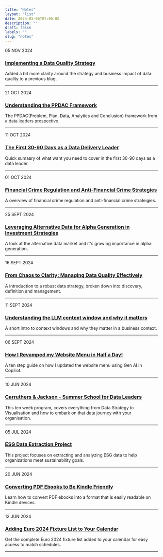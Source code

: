 ```yaml
---
title: "Notes"
layout: "list"
date: 2024-05-06T07:00:00
description: ""
draft: false
labels: ""
slug: "notes"
---
```

<div class="note-item">
<div class="item-date sans-serif">05 NOV 2024</div>
<div class="item-info">
<h3 class="sans-serif"><a class="color-inherit" href="../data_quality">Implementing a Data Quality Strategy</a></h3>
<p>Added a bit more clarity around the strategy and business impact of data quality to a previous blog.</p>
</div>
</div><hr />
<div class="note-item">
<div class="item-date sans-serif">21 OCT 2024</div>
<div class="item-info">
<h3 class="sans-serif"><a class="color-inherit" href="../intro_ppdac">Understanding the PPDAC Framework</a></h3>
<p>The PPDAC(Problem, Plan, Data, Analytics and Conclusion) framework from a data leaders prespective.</p>
</div>
</div><hr />
<div class="note-item">
<div class="item-date sans-serif">11 OCT 2024</div>
<div class="item-info">
<h3 class="sans-serif"><a class="color-inherit" href="../first_30_days">The First 30-90 Days as a Data Delivery Leader</a></h3>
<p>Quick sumaary of what waht you need to cover in the first 30-90 days as a data leader.</p>
</div>
</div><hr />
<div class="note-item">
<div class="item-date sans-serif">01 OCT 2024</div>
<div class="item-info">
<h3 class="sans-serif"><a class="color-inherit" href="../financial_crime">Financial Crime Regulation and Anti-Financial Crime Strategies</a></h3>
<p>A overview of financial crime regulation and anti-financial crime strateigies.</p>
</div>
</div><hr />
<div class="note-item">
<div class="item-date sans-serif">25 SEPT 2024</div>
<div class="item-info">
<h3 class="sans-serif"><a class="color-inherit" href="../alternative_data_alpha">Leveraging Alternative Data for Alpha Generation in Investment Strategies</a></h3>
<p>A look at the alternative data market and it's growing importance in alpha generation.</p>
</div>
</div><hr />
<div class="note-item">
<div class="item-date sans-serif">16 SEPT 2024</div>
<div class="item-info">
<h3 class="sans-serif"><a class="color-inherit" href="../data_quality">From Chaos to Clarity: Managing Data Quality Effectively</a></h3>
<p>A introduction to a robust data strategy, broken down into discovery, definition and management.</p>
</div>
</div><hr />
<div class="note-item">
<div class="item-date sans-serif">11 SEPT 2024</div>
<div class="item-info">
<h3 class="sans-serif"><a class="color-inherit" href="../understanding_the_llm_context_window">Understanding the LLM context window and why it matters</a></h3>
<p>A short intro to context windows and why they matter in a business context.</p>
</div>
</div><hr />
<div class="note-item">
<div class="item-date sans-serif">06 SEPT 2024</div>
 <div class="item-info">
    <h3 class="sans-serif"><a class="color-inherit" href="../copilot_menu">How I Revamped my Website Menu in Half a Day!</a></h3>
    <p>A ten step guide on how I updated the website menu using Gen AI in Copiliot.</p>
</div>
                               
                            
</div>
<hr />
<div class="note-item">
<div class="item-date sans-serif">10 JUN 2024</div>
 <div class="item-info">
                                <h3 class="sans-serif"><a class="color-inherit" href="../../summer_school/summer_school/">Carruthers & Jackson - Summer School for Data Leaders</a></h3>
                                <p>This ten week program, covers everything from Data Strategy to Visualisation and how to embark on that data journey with your organisation. </p>
                                <!-- <ul class="sans-serif">            <li><a href="/tag/data" target="_self">#DATA</a><a href="/tag/leadership" target="_self"> #LEADERSHIP</a></li>
                                <div class="clearfix"></div></ul> -->
                            </div>
</div>
<hr />

<div class="note-item">
<div class="item-date sans-serif">05 JUL 2024</div>
<div class="item-info">
    <h3 class="sans-serif"><a class="color-inherit" href="../project_esg_report">ESG Data Extraction Project</a></h3>
    <p>This project focuses on extracting and analyzing ESG data to help organizations meet sustainability goals.</p>
</div>
</div>
<hr />
<div class="note-item">
<div class="item-date sans-serif">20 JUN 2024</div>
<div class="item-info">
    <h3 class="sans-serif"><a class="color-inherit" href="../pdf_to_kindle">Converting PDF Ebooks to Be Kindle Friendly</a></h3>
    <p>Learn how to convert PDF ebooks into a format that is easily readable on Kindle devices.</p>
</div>
</div>
<hr />
<div class="note-item">
<div class="item-date sans-serif">12 JUN 2024</div>
<div class="item-info">
    <h3 class="sans-serif"><a class="color-inherit" href="../euro_2024">Adding Euro 2024 Fixture List to Your Calendar</a></h3>
    <p>Get the complete Euro 2024 fixture list added to your calendar for easy access to match schedules.</p>
</div>
</div>
<hr />

